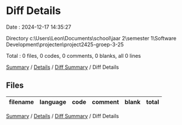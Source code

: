 # Diff Details

Date : 2024-12-17 14:35:27

Directory c:\\Users\\Leon\\Documents\\school\\jaar 2\\semester 1\\Software Development\\projecten\\project2425-groep-3-25

Total : 0 files,  0 codes, 0 comments, 0 blanks, all 0 lines

[Summary](results.md) / [Details](details.md) / [Diff Summary](diff.md) / Diff Details

## Files
| filename | language | code | comment | blank | total |
| :--- | :--- | ---: | ---: | ---: | ---: |

[Summary](results.md) / [Details](details.md) / [Diff Summary](diff.md) / Diff Details